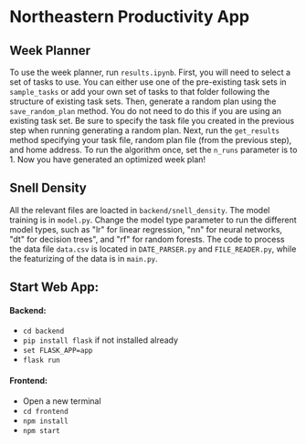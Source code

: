 # Northeastern Productivity App

## Week Planner
To use the week planner, run `results.ipynb`. First, you will need to select a set of tasks to use. You can either use one of the pre-existing task sets in `sample_tasks` or add your own set of tasks to that folder following the structure of existing task sets. Then, generate a random plan using the `save_random_plan` method. You do not need to do this if you are using an existing task set. Be sure to specify the task file you created in the previous step when running generating a random plan. Next, run the `get_results` method specifying your task file, random plan file (from the previous step), and home address. To run the algorithm once, set the `n_runs` parameter is to 1. Now you have generated an optimized week plan!

## Snell Density
All the relevant files are loacted in `backend/snell_density`. The model training is in `model.py`. Change the model type parameter to run the different model types, such as "lr" for linear regression, "nn" for neural networks, "dt" for decision trees", and "rf" for random forests. The code to process the data file `data.csv` is located in `DATE_PARSER.py` and `FILE_READER.py`, while the featurizing of the data is in `main.py`. 

## Start Web App:

#### Backend:

- `cd backend`
- `pip install flask` if not installed already
- `set FLASK_APP=app`
- `flask run`

#### Frontend:

- Open a new terminal
- `cd frontend`
- `npm install`
- `npm start`

